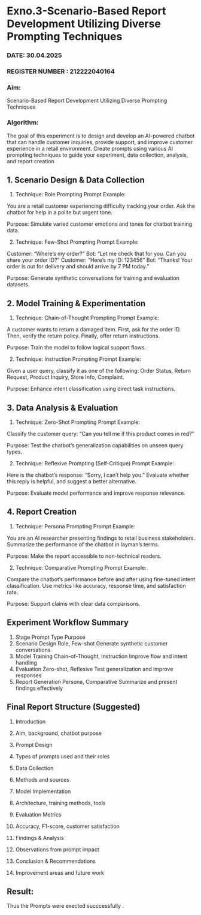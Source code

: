 # Exno.3-Scenario-Based Report Development Utilizing Diverse Prompting Techniques
### DATE: 30.04.2025                                                                           
### REGISTER NUMBER : 212222040164

### Aim: 
Scenario-Based Report Development Utilizing Diverse Prompting Techniques

### Algorithm:  
The goal of this experiment is to design and develop an AI-powered chatbot that can handle customer inquiries, provide support, and improve customer experience in a retail environment. Create prompts using various AI prompting techniques to guide your experiment, data collection, analysis, and report creation

## 1. Scenario Design & Data Collection
 1. Technique: Role Prompting
Prompt Example:

You are a retail customer experiencing difficulty tracking your order. Ask the chatbot for help in a polite but urgent tone.

Purpose: Simulate varied customer emotions and tones for chatbot training data.

 2. Technique: Few-Shot Prompting
Prompt Example:

Customer: “Where’s my order?”
Bot: “Let me check that for you. Can you share your order ID?”
Customer: “Here’s my ID: 123456”
Bot: “Thanks! Your order is out for delivery and should arrive by 7 PM today.”

Purpose: Generate synthetic conversations for training and evaluation datasets.

## 2. Model Training & Experimentation
 1. Technique: Chain-of-Thought Prompting
Prompt Example:

A customer wants to return a damaged item. First, ask for the order ID. Then, verify the return policy. Finally, offer return instructions.

Purpose: Train the model to follow logical support flows.

 2. Technique: Instruction Prompting
Prompt Example:

Given a user query, classify it as one of the following: Order Status, Return Request, Product Inquiry, Store Info, Complaint.

Purpose: Enhance intent classification using direct task instructions.

## 3. Data Analysis & Evaluation
 1. Technique: Zero-Shot Prompting
Prompt Example:

Classify the customer query: “Can you tell me if this product comes in red?”

Purpose: Test the chatbot’s generalization capabilities on unseen query types.

 2. Technique: Reflexive Prompting (Self-Critique)
Prompt Example:

Here is the chatbot’s response: “Sorry, I can’t help you.”
Evaluate whether this reply is helpful, and suggest a better alternative.

Purpose: Evaluate model performance and improve response relevance.

## 4. Report Creation
 1. Technique: Persona Prompting
Prompt Example:

You are an AI researcher presenting findings to retail business stakeholders. Summarize the performance of the chatbot in layman’s terms.

Purpose: Make the report accessible to non-technical readers.

 2. Technique: Comparative Prompting
Prompt Example:

Compare the chatbot’s performance before and after using fine-tuned intent classification. Use metrics like accuracy, response time, and satisfaction rate.

Purpose: Support claims with clear data comparisons.

## Experiment Workflow Summary

1. Stage	Prompt Type	Purpose
2. Scenario Design	Role, Few-shot	Generate synthetic customer conversations
3. Model Training	Chain-of-Thought, Instruction	Improve flow and intent handling
4. Evaluation	Zero-shot, Reflexive	Test generalization and improve responses
5. Report Generation	Persona, Comparative	Summarize and present findings effectively

 ## Final Report Structure (Suggested)
1. Introduction

2. Aim, background, chatbot purpose

3. Prompt Design

4. Types of prompts used and their roles

5. Data Collection

6. Methods and sources

7. Model Implementation

8. Architecture, training methods, tools

9. Evaluation Metrics

10. Accuracy, F1-score, customer satisfaction

11. Findings & Analysis

12. Observations from prompt impact

13. Conclusion & Recommendations

14. Improvement areas and future work


## Result:
Thus the Prompts were exected succcessfully .
